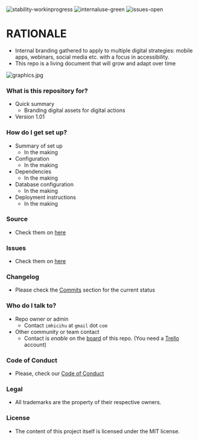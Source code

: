 ![stability-workinprogress](https://img.shields.io/badge/stability-work_in_progress-lightgrey.svg)
![internaluse-green](https://img.shields.io/badge/Internal%20use%3A-stable-green.svg)
![issues-open](https://img.shields.io/badge/issues-open-green.svg)

# RATIONALE #

* Internal branding gathered to apply to multiple digital strategies: mobile apps, webinars, social media etc. with a focus in accessibility.
* This repo is a living document that will grow and adapt over time

![graphics.jpg](https://i.ibb.co/NtyJywt/333.gif)

### What is this repository for? ###

* Quick summary
    - Branding digital assets for digital actions
* Version 1.01

### How do I get set up? ###

* Summary of set up
    - In the making
* Configuration
    - In the making
* Dependencies
    - In the making
* Database configuration
    - In the making
* Deployment instructions
    - In the making

### Source ###

* Check them on [here](https://bitbucket.org/imhicihu/branding/src)

### Issues ###

* Check them on [here](https://bitbucket.org/imhicihu/branding/issues)

### Changelog ###

* Please check the [Commits](https://bitbucket.org/imhicihu/branding/commits/) section for the current status

### Who do I talk to? ###

* Repo owner or admin
    - Contact `imhicihu` at `gmail` dot `com`
* Other community or team contact
    - Contact is _enable_ on the [board](https://bitbucket.org/imhicihu/branding/addon/trello/trello-board) of this repo. (You need a [Trello](https://trello.com/) account)

### Code of Conduct

* Please, check our [Code of Conduct](https://bitbucket.org/imhicihu/branding/src/master/code_of_conduct.md)


### Legal ###

* All trademarks are the property of their respective owners.

### License ###

* The content of this project itself is licensed under the MIT license.
